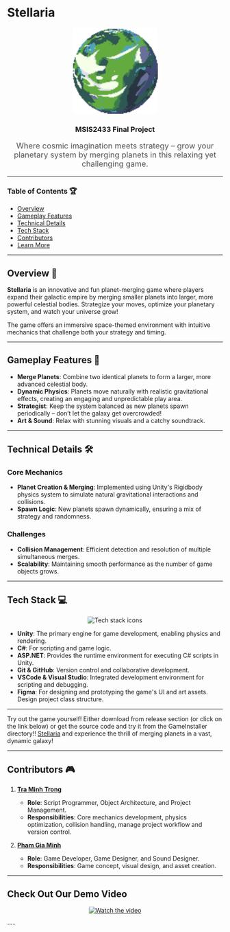 # Stellaria  

<p align="center">
    <img src="Assets/Images/Icons/5_Earth.png" alt="Stellaria Logo" width="200"/>
</p>

<h3 align="center">MSIS2433 Final Project</h3>  
<p align="center" style="font-size: 18px; color: #555;">  
Where cosmic imagination meets strategy – grow your planetary system by merging planets in this relaxing yet challenging game.  
</p>  

---

### Table of Contents 🏆  
- [Overview](#overview)  
- [Gameplay Features](#gameplay-features)  
- [Technical Details](#technical-details)  
- [Tech Stack](#tech-stack)  
- [Contributors](#contributors)  
- [Learn More](#learn-more)  

---

## Overview 🌌  
**Stellaria** is an innovative and fun planet-merging game where players expand their galactic empire by merging smaller planets into larger, more powerful celestial bodies. Strategize your moves, optimize your planetary system, and watch your universe grow!  

The game offers an immersive space-themed environment with intuitive mechanics that challenge both your strategy and timing.  

---

## Gameplay Features 🚀  
- **Merge Planets**: Combine two identical planets to form a larger, more advanced celestial body.  
- **Dynamic Physics**: Planets move naturally with realistic gravitational effects, creating an engaging and unpredictable play area.  
- **Strategist**: Keep the system balanced as new planets spawn periodically – don’t let the galaxy get overcrowded!  
- **Art & Sound**: Relax with stunning visuals and a catchy soundtrack.

---

## Technical Details 🛠️  
### Core Mechanics  
- **Planet Creation & Merging**: Implemented using Unity's Rigidbody physics system to simulate natural gravitational interactions and collisions.  
- **Spawn Logic**: New planets spawn dynamically, ensuring a mix of strategy and randomness.  

### Challenges  
- **Collision Management**: Efficient detection and resolution of multiple simultaneous merges.  
- **Scalability**: Maintaining smooth performance as the number of game objects grows.  

---

## Tech Stack 💻  
<div align="center">
    <img src="https://skillicons.dev/icons?i=git,github,cs,dotnet,unity,vscode,visualstudio,figma" alt="Tech stack icons"/> <br>
</div>

- **Unity**: The primary engine for game development, enabling physics and rendering.  
- **C#**: For scripting and game logic.
- **ASP.NET**: Provides the runtime environment for executing C# scripts in Unity.
- **Git & GitHub**: Version control and collaborative development.  
- **VSCode & Visual Studio**: Integrated development environment for scripting and debugging.
- **Figma**: For designing and prototyping the game's UI and art assets. Design project class structure.

---

Try out the game yourself! 
Either download from release section (or click on the link below) or get the source code and try it from the GameInstaller directory!!
[Stellaria](https://github.com/Trong-Tra/Stellaria/releases/tag/Ver) and experience the thrill of merging planets in a vast, dynamic galaxy!

---

## Contributors 🎮  
1. **[Tra Minh Trong](https://github.com/Trong-Tra)**  
    - **Role**: Script Programmer, Object Architecture, and Project Management.
    - **Responsibilities**: Core mechanics development, physics optimization, collision handling, manage project workflow and version control.

1. **[Pham Gia Minh](https://github.com/Orstedz)**  
    - **Role**: Game Developer, Game Designer, and Sound Designer.
    - **Responsibilities**: Game concept, visual design, and asset creation.

---

## Check Out Our Demo Video 
<p align="center">
  <a href="https://youtu.be/Xnhn7bcVp1Q">
        <img src="https://img.youtube.com/vi/Xnhn7bcVp1Q/0.jpg" alt="Watch the video">
    </a>
</p>
---